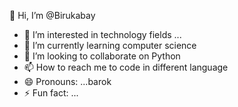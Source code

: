  👋 Hi, I’m @Birukabay
- 👀 I’m interested in technology fields ...
- 🌱 I’m currently learning computer science 
- 💞️ I’m looking to collaborate on Python 
- 📫 How to reach me to code in different language
- 😄 Pronouns: ...barok
- ⚡ Fun fact: ...

<!---
Birukabay/Birukabay is a ✨ special ✨ repository because its `README.md` (this file) appears on your GitHub profile.
You can click the Preview link to take a look at your changes.
--->
